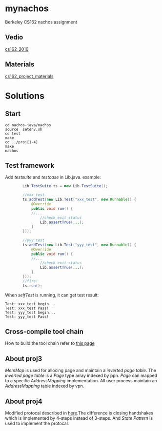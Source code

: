 # mynachos
Berkeley CS162 nachos assignment

## Vedio
[cs162_2010](https://www.bilibili.com/video/av17833855/)

## Materials
[cs162_project_materials](https://people.eecs.berkeley.edu/~kubitron/cs162/)

# Solutions
## Start
```
cd nachos-java/nachos
source  setenv.sh
cd test
make
cd ../proj[1-4]
make
nachos
```

## Test framework
Add *testsuite* and *testcase* in Lib.java. 
example:
``` java
        Lib.TestSuite ts = new Lib.TestSuite();

        //xxx test
        ts.addTest(new Lib.Test("xxx_test", new Runnable() {
            @Override
            public void run() {
            //...
                //check exit status
                Lib.assertTrue(...);
            }
        }));
        
        //yyy test
        ts.addTest(new Lib.Test("yyy_test", new Runnable() {
            @Override
            public void run() {
            //...
                //check exit status
                Lib.assertTrue(...);
            }
        }));
        //fire!
        ts.run();
```

When *selfTest* is running, it can get test result:
```
Test: xxx_test begin...
Test: xxx_test Pass!
Test: yyy_test begin...
Test: yyy_test Pass!
```

## Cross-compile tool chain
How to build the tool chain refer to [this page](https://inst.eecs.berkeley.edu/~cs162/fa13/)

## About proj3
*MemMap* is used for allocing page and maintain a *inverted page table*. The *inverted page table* is a *Page* type array indexed by ppn. *Page* can mapped to a specific *AddressMapping* implementation. All user process maintain an *AddressMapping* table indexed by vpn.

## About proj4
Modified protocal described in [here](https://people.eecs.berkeley.edu/~kubitron/cs162/Nachos/net-proto/spec.html).The difference is closing handshakes which is implemented by 4-steps instead of 3-steps. And *State Pattern* is used to implement the protocal.